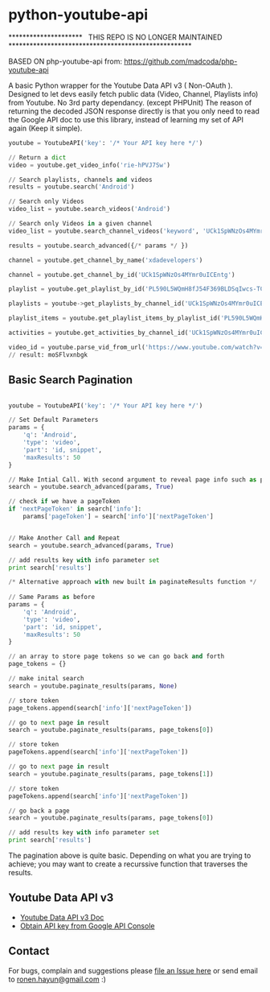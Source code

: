 python-youtube-api
==================

*********************    THIS REPO IS NO LONGER MAINTAINED   ****************************************************

BASED ON php-youtube-api from: https://github.com/madcoda/php-youtube-api

A basic Python wrapper for the Youtube Data API v3 ( Non-OAuth ). Designed to let devs easily 
fetch public data (Video, Channel, Playlists info) from Youtube. No 3rd party dependancy. (except PHPUnit)
The reason of returning the decoded JSON response directly is that you only need to read the Google API doc 
to use this library, instead of learning my set of API again (Keep it simple).

```python
youtube = YoutubeAPI('key': '/* Your API key here */')

// Return a dict 
video = youtube.get_video_info('rie-hPVJ7Sw')

// Search playlists, channels and videos
results = youtube.search('Android')

// Search only Videos
video_list = youtube.search_videos('Android')

// Search only Videos in a given channel
video_list = youtube.search_channel_videos('keyword', 'UCk1SpWNzOs4MYmr0uICEntg', 50)

results = youtube.search_advanced({/* params */ })

channel = youtube.get_channel_by_name('xdadevelopers')

channel = youtube.get_channel_by_id('UCk1SpWNzOs4MYmr0uICEntg')

playlist = youtube.get_playlist_by_id('PL590L5WQmH8fJ54F369BLDSqIwcs-TCfs')

playlists = youtube->get_playlists_by_channel_id('UCk1SpWNzOs4MYmr0uICEntg')

playlist_items = youtube.get_playlist_items_by_playlist_id('PL590L5WQmH8fJ54F369BLDSqIwcs-TCfs')

activities = youtube.get_activities_by_channel_id('UCk1SpWNzOs4MYmr0uICEntg')

video_id = youtube.parse_vid_from_url('https://www.youtube.com/watch?v=moSFlvxnbgk')
// result: moSFlvxnbgk
```

## Basic Search Pagination
```python

youtube = YoutubeAPI('key': '/* Your API key here */')

// Set Default Parameters
params = {
    'q': 'Android',
    'type': 'video',
    'part': 'id, snippet',
    'maxResults': 50
}

// Make Intial Call. With second argument to reveal page info such as page tokens.
search = youtube.search_advanced(params, True)

// check if we have a pageToken
if 'nextPageToken' in search['info']:
    params['pageToken'] = search['info']['nextPageToken']


// Make Another Call and Repeat
search = youtube.search_advanced(params, True)          

// add results key with info parameter set
print search['results'] 

/* Alternative approach with new built in paginateResults function */
 
// Same Params as before
params = {
    'q': 'Android',
    'type': 'video',
    'part': 'id, snippet',
    'maxResults': 50
}

// an array to store page tokens so we can go back and forth
page_tokens = {}

// make inital search
search = youtube.paginate_results(params, None)

// store token
page_tokens.append(search['info']['nextPageToken'])

// go to next page in result
search = youtube.paginate_results(params, page_tokens[0])

// store token
pageTokens.append(search['info']['nextPageToken'])

// go to next page in result
search = youtube.paginate_results(params, page_tokens[1])

// store token
pageTokens.append(search['info']['nextPageToken'])

// go back a page
search = youtube.paginate_results(params, page_tokens[0])

// add results key with info parameter set
print search['results']

```

The pagination above is quite basic. Depending on what you are trying to achieve; you may want to create a recurssive function that traverses the results.

## Youtube Data API v3
- [Youtube Data API v3 Doc](https://developers.google.com/youtube/v3/)
- [Obtain API key from Google API Console](http://code.google.com/apis/console)

## Contact
For bugs, complain and suggestions please [file an Issue here](https://github.com/rhayun/python-youtube-api/issues) 
or send email to ronen.hayun@gmail.com :)
